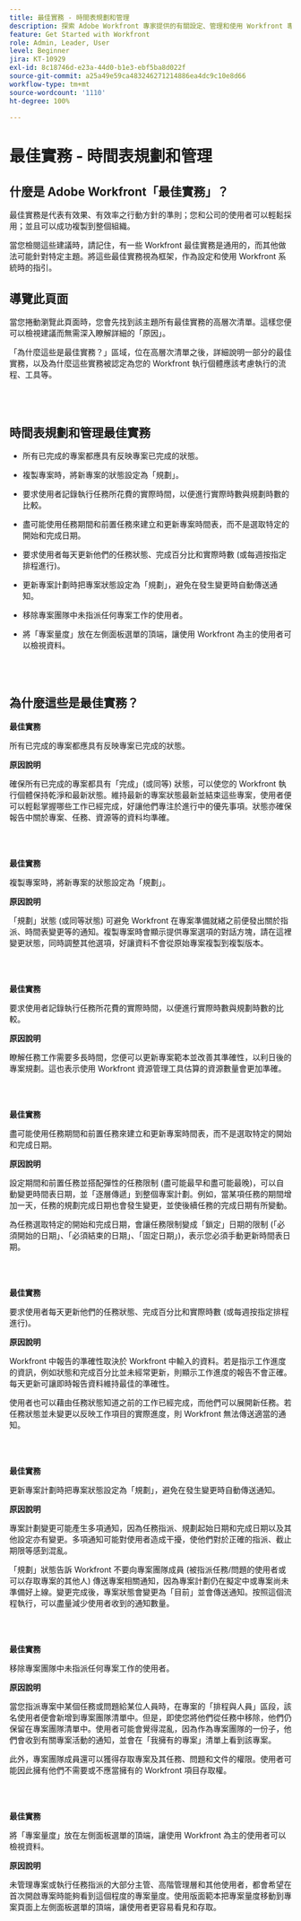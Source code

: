 ```yaml
---
title: 最佳實務 - 時間表規劃和管理
description: 探索 Adobe Workfront 專家提供的有關設定、管理和使用 Workfront 專案時間表的最佳實務建議。
feature: Get Started with Workfront
role: Admin, Leader, User
level: Beginner
jira: KT-10929
exl-id: 8c18746d-e23a-44d0-b1e3-ebf5ba8d022f
source-git-commit: a25a49e59ca483246271214886ea4dc9c10e8d66
workflow-type: tm+mt
source-wordcount: '1110'
ht-degree: 100%

---
```


# 最佳實務 - 時間表規劃和管理

## 什麼是 Adobe Workfront「最佳實務」？

最佳實務是代表有效果、有效率之行動方針的準則；您和公司的使用者可以輕鬆採用；並且可以成功複製到整個組織。

當您檢閱這些建議時，請記住，有一些 Workfront 最佳實務是通用的，而其他做法可能針對特定主題。將這些最佳實務視為框架，作為設定和使用 Workfront 系統時的指引。

## 導覽此頁面

當您捲動瀏覽此頁面時，您會先找到該主題所有最佳實務的高層次清單。這樣您便可以檢視建議而無需深入瞭解詳細的「原因」。

「為什麼這些是最佳實務？」區域，位在高層次清單之後，詳細說明一部分的最佳實務，以及為什麼這些實務被認定為您的 Workfront 執行個體應該考慮執行的流程、工具等。

</br>
</br>

## 時間表規劃和管理最佳實務

* 所有已完成的專案都應具有反映專案已完成的狀態。

* 複製專案時，將新專案的狀態設定為「規劃」。

* 要求使用者記錄執行任務所花費的實際時間，以便進行實際時數與規劃時數的比較。

* 盡可能使用任務期間和前置任務來建立和更新專案時間表，而不是選取特定的開始和完成日期。

* 要求使用者每天更新他們的任務狀態、完成百分比和實際時數 (或每週按指定排程進行)。

* 更新專案計劃時把專案狀態設定為「規劃」，避免在發生變更時自動傳送通知。

* 移除專案團隊中未指派任何專案工作的使用者。

* 將「專案量度」放在左側面板選單的頂端，讓使用 Workfront 為主的使用者可以檢視資料。


</br>
</br>


## 為什麼這些是最佳實務？

**最佳實務**

所有已完成的專案都應具有反映專案已完成的狀態。


**原因說明**

確保所有已完成的專案都具有「完成」(或同等) 狀態，可以使您的 Workfront 執行個體保持乾淨和最新狀態。維持最新的專案狀態最新並結束這些專案，使用者便可以輕鬆掌握哪些工作已經完成，好讓他們專注於進行中的優先事項。狀態亦確保報告中關於專案、任務、資源等的資料均準確。


</br>
</br>

**最佳實務**

複製專案時，將新專案的狀態設定為「規劃」。

**原因說明**

「規劃」狀態 (或同等狀態) 可避免 Workfront 在專案準備就緒之前便發出關於指派、時間表變更等的通知。複製專案時會顯示提供專案選項的對話方塊，請在這裡變更狀態，同時調整其他選項，好讓資料不會從原始專案複製到複製版本。

</br>
</br>

**最佳實務**

要求使用者記錄執行任務所花費的實際時間，以便進行實際時數與規劃時數的比較。


**原因說明**

瞭解任務工作需要多長時間，您便可以更新專案範本並改善其準確性，以利日後的專案規劃。這也表示使用 Workfront 資源管理工具估算的資源數量會更加準確。

</br>
</br>

**最佳實務**

盡可能使用任務期間和前置任務來建立和更新專案時間表，而不是選取特定的開始和完成日期。

**原因說明**

設定期間和前置任務並搭配彈性的任務限制 (盡可能最早和盡可能最晚)，可以自動變更時間表日期，並「逐層傳遞」到整個專案計劃。例如，當某項任務的期間增加一天，任務的規劃完成日期也會發生變更，並使後續任務的完成日期有所變動。

為任務選取特定的開始和完成日期，會讓任務限制變成「鎖定」日期的限制 (「必須開始的日期」、「必須結束的日期」、「固定日期」)，表示您必須手動更新時間表日期。

</br>
</br>


**最佳實務**

要求使用者每天更新他們的任務狀態、完成百分比和實際時數 (或每週按指定排程進行)。

**原因說明**

Workfront 中報告的準確性取決於 Workfront 中輸入的資料。若是指示工作進度的資訊，例如狀態和完成百分比並未經常更新，則顯示工作進度的報告不會正確。每天更新可讓即時報告資料維持最佳的準確性。


使用者也可以藉由任務狀態知道之前的工作已經完成，而他們可以展開新任務。若任務狀態並未變更以反映工作項目的實際進度，則 Workfront 無法傳送適當的通知。

</br>
</br>

**最佳實務**

更新專案計劃時把專案狀態設定為「規劃」，避免在發生變更時自動傳送通知。

**原因說明**

專案計劃變更可能產生多項通知，因為任務指派、規劃起始日期和完成日期以及其他設定亦有變更。多項通知可能對使用者造成干擾，使他們對於正確的指派、截止期限等感到混亂。

「規劃」狀態告訴 Workfront 不要向專案團隊成員 (被指派任務/問題的使用者或可以存取專案的其他人) 傳送專案相關通知，因為專案計劃仍在擬定中或專案尚未準備好上線。變更完成後，專案狀態會變更為「目前」並會傳送通知。按照這個流程執行，可以盡量減少使用者收到的通知數量。

</br>
</br>

**最佳實務**

移除專案團隊中未指派任何專案工作的使用者。


**原因說明**

當您指派專案中某個任務或問題給某位人員時，在專案的「排程與人員」區段，該名使用者便會新增到專案團隊清單中。但是，即使您將他們從任務中移除，他們仍保留在專案團隊清單中。使用者可能會覺得混亂，因為作為專案團隊的一份子，他們會收到有關專案活動的通知，並會在「我擁有的專案」清單上看到該專案。


此外，專案團隊成員還可以獲得存取專案及其任務、問題和文件的權限。使用者可能因此擁有他們不需要或不應當擁有的 Workfront 項目存取權。

</br>
</br>

**最佳實務**

將「專案量度」放在左側面板選單的頂端，讓使用 Workfront 為主的使用者可以檢視資料。

**原因說明**

未管理專案或執行任務指派的大部分主管、高階管理層和其他使用者，都會希望在首次開啟專案時能夠看到這個程度的專案量度。使用版面範本把專案量度移動到專案頁面上左側面板選單的頂端，讓使用者更容易看見和存取。
